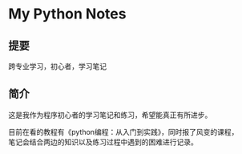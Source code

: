 My Python Notes
====
提要
----
跨专业学习，初心者，学习笔记

简介
----
这是我作为程序初心者的学习笔记和练习，希望能真正有所进步。<br>

目前在看的教程有《python编程：从入门到实践》，同时报了风变的课程，<br>
笔记会结合两边的知识以及练习过程中遇到的困难进行记录。



